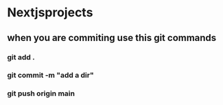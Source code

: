 # Nextjsprojects
## when you are commiting use this git commands
### git add .
### git commit -m "add a dir"
### git push origin main
